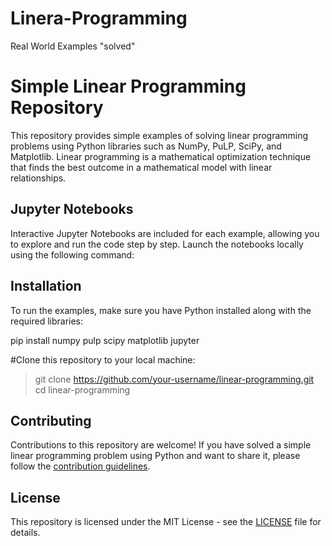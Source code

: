 # Linera-Programming
Real World Examples "solved"

# Simple Linear Programming Repository

This repository provides simple examples of solving linear programming problems using Python libraries such as NumPy, PuLP, SciPy, and Matplotlib. 
Linear programming is a mathematical optimization technique that finds the best outcome in a mathematical model with linear relationships.

## Jupyter Notebooks

Interactive Jupyter Notebooks are included for each example, allowing you to explore and run the code step by step. Launch the notebooks locally using the following command:


## Installation

To run the examples, make sure you have Python installed along with the required libraries:


pip install numpy pulp scipy matplotlib jupyter


#Clone this repository to your local machine:

>git clone https://github.com/your-username/linear-programming.git
>cd linear-programming

## Contributing

Contributions to this repository are welcome! If you have solved a simple linear programming problem using Python and want to share it, please follow the [contribution guidelines](CONTRIBUTING.md).

## License

This repository is licensed under the MIT License - see the [LICENSE](LICENSE) file for details.
